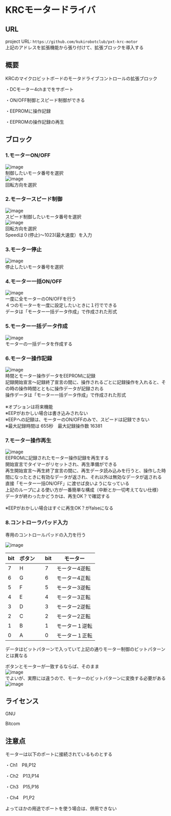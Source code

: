 # KRCモータードライバ


## URL
project URL:  ```https://github.com/kukirobotclub/pxt-krc-motor```<BR>
上記のアドレスを拡張機能から張り付けて、拡張ブロックを導入する

## 概要
KRCのマイクロビットボードのモータドライブコントロールの拡張ブロック

・DCモーター4chまでをサポート

・ON/OFF制御とスピード制御ができる

・EEPROMに操作記録

・EEPROMの操作記録の再生



## ブロック
### 1.モーターON/OFF
![image](KRCmotorOn01.png)<BR>
制御したいモータ番号を選択<BR>
![image](KRCmotorOn02.png)<BR>
回転方向を選択<BR>

### 2.モータースピード制御
![image](KRCmotorSpeed01.png)<BR>
スピード制御したいモータ番号を選択<BR>
![image](KRCmotorSpeed02.png)<BR>
回転方向を選択<BR>
Speedは０(停止)～1023(最大速度）を入力<BR>

### 3.モーター停止
![image](KRCmotorStop.png)<BR>
停止したいモータ番号を選択<BR>

### 4.モーター一括ON/OFF
![image](KRCmotorWhole.png)<BR>
一度に全モーターのON/OFFを行う<BR>
４つのモーターを一度に設定したいときに１行でできる<BR>
データは「モーター一括データ作成」で作成された形式<BR>

### 5.モーター一括データ作成
![image](KRCMakeMotorData.png)<BR>
モーターの一括データを作成する<BR>

### 6.モーター操作記録
![image](KRCrecord.png)<BR>
時間とモーター操作データをEEPROMに記録<BR>
記録開始宣言～記録終了宣言の間に、操作されるごとに記録操作を入れると、その時の操作時間とともに操作データが記録される<BR>
操作データは「モーター一括データ作成」で作成された形式<BR><BR>
※オプションは将来機能<BR>
※EEPがおかしい場合は書き込みされない<BR>
※EEPへの記録は、モーターのON/OFFのみで、スピードは記録できない<BR>
※最大記録時間は 655秒　最大記録操作数 16381<BR>

### 7.モーター操作再生
![image](KRCplay.png)<BR>
EEPROMに記録されたモーター操作記録を再生する<BR>
開始宣言でタイマーがリセットされ、再生準備ができる<BR>
再生開始宣言～再生終了宣言の間に、再生データ読み込みを行うと、操作した時間になったときに有効なデータが返され、それ以外は無効なデータが返される<BR>
直接「モーター一括ON/OFF」に渡せば良いようになっている<BR>
上記のループによる使い方が一番簡単な構成（中断とか一切考えてない仕様）<BR>
データが終わったかどうかは、再生OK？で確認する<BR><BR>
※EEPがおかしい場合はすぐに再生OK？がfalseになる<BR>

### 8.コントローラパッド入力
専用のコントロールパッドの入力を行う<BR>

![image](KRCcontroller0.jpg)<BR>

| bit  | ボタン |      | bit  | モーター |
| ---- | ------ | ---- | ---- | -------- |
| 7    |    H    |      | 7    | モーター4逆転 |
| 6    |    G   |      | 6    | モーター4正転 |
| 5    |    F   |      | 5    | モーター3逆転 |
| 4    |    E   |      | 4    | モーター3正転 |
| 3    |    D    |      | 3    | モーター2逆転 |
| 2    |    C    |      | 2    | モーター2正転 |
| 1    |    B    |      | 1    |   モーター１逆転       |
| 0    |    A    |      | 0    |   モーター１正転      |

データはビットパターンで入っていて上記の通りモーター制御のビットパターンとは異なる<BR>

ボタンとモーターが一致するならば、そのまま<BR>
![image](KRCcontroller.png)<BR>
でよいが、実際には違うので、モーターのビットパターンに変換する必要がある<BR>
![image](KRCcontroller2.png)<BR>



## ライセンス

GNU

Bitcom

## 注意点

モーターは以下のポートに接続されているものとする<BR>

・Ch1　P8,P12

・Ch2　P13,P14

・Ch3　P15,P16

・Ch4　P1,P2

よってほかの用途でポートを使う場合は、併用できない<BR>
